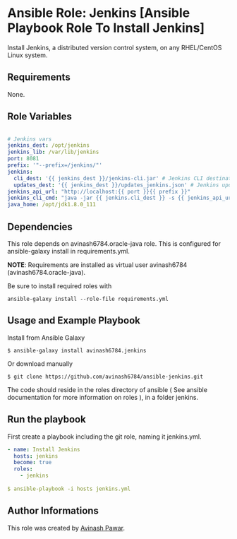 # Ansible Role: Jenkins [Ansible Playbook Role To Install Jenkins]

Install Jenkins, a distributed version control system, on any RHEL/CentOS Linux system.

## Requirements

None.

## Role Variables
```yml

# Jenkins vars
jenkins_dest: /opt/jenkins
jenkins_lib: /var/lib/jenkins
port: 8081
prefix: '"--prefix=/jenkins/"'
jenkins:
  cli_dest: '{{ jenkins_dest }}/jenkins-cli.jar' # Jenkins CLI destination
  updates_dest: '{{ jenkins_dest }}/updates_jenkins.json' # Jenkins updates file
jenkins_api_url: "http://localhost:{{ port }}{{ prefix }}"
jenkins_cli_cmd: "java -jar {{ jenkins.cli_dest }} -s {{ jenkins_api_url }}"
java_home: /opt/jdk1.8.0_111

```

## Dependencies

This role depends on avinash6784.oracle-java role. This is configured for ansible-galaxy install in requirements.yml.

**NOTE**: Requirements are installed as virtual user avinash6784 (avinash6784.oracle-java).

Be sure to install required roles with
```
ansible-galaxy install --role-file requirements.yml
```

## Usage and Example Playbook

Install from Ansible Galaxy
```
$ ansible-galaxy install avinash6784.jenkins
```
Or download manually
```
$ git clone https://github.com/avinash6784/ansible-jenkins.git 
```
The code should reside in the roles directory of ansible ( See ansible documentation for more information on roles ), in a folder jenkins.

## Run the playbook

First create a playbook including the git role, naming it jenkins.yml.
```yml
- name: Install Jenkins
  hosts: jenkins
  become: true
  roles:
    - jenkins
    
$ ansible-playbook -i hosts jenkins.yml
```

## Author Informations

This role was created by [Avinash Pawar](http://devopstechie.com).
